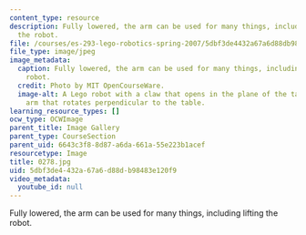 ```yaml
---
content_type: resource
description: Fully lowered, the arm can be used for many things, including lifting
  the robot.
file: /courses/es-293-lego-robotics-spring-2007/5dbf3de4432a67a6d88db98483e120f9_0278.jpg
file_type: image/jpeg
image_metadata:
  caption: Fully lowered, the arm can be used for many things, including lifting the
    robot.
  credit: Photo by MIT OpenCourseWare.
  image-alt: A Lego robot with a claw that opens in the plane of the table, and an
    arm that rotates perpendicular to the table.
learning_resource_types: []
ocw_type: OCWImage
parent_title: Image Gallery
parent_type: CourseSection
parent_uid: 6643c3f8-8d87-a6da-661a-55e223b1acef
resourcetype: Image
title: 0278.jpg
uid: 5dbf3de4-432a-67a6-d88d-b98483e120f9
video_metadata:
  youtube_id: null
---
```

Fully lowered, the arm can be used for many things, including lifting the robot.

